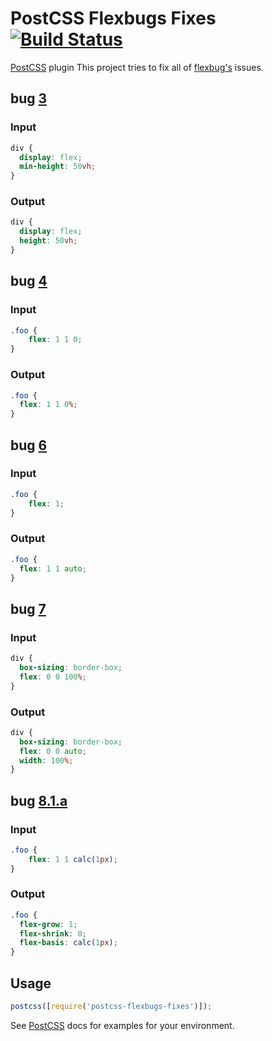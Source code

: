 # PostCSS Flexbugs Fixes [![Build Status][ci-img]][ci]
[PostCSS] plugin This project tries to fix all of [flexbug's](https://github.com/philipwalton/flexbugs) issues.

## bug [3](https://github.com/philipwalton/flexbugs#3-min-height-on-a-column-flex-container-wont-apply-to-its-flex-items)
### Input

```css
div {
  display: flex;
  min-height: 50vh;
}
```

### Output

```css
div {
  display: flex;
  height: 50vh;
}
```

## bug [4](https://github.com/philipwalton/flexbugs/blob/master/README.md#4-flex-shorthand-declarations-with-unitless-flex-basis-values-are-ignored)
### Input

```css
.foo {
    flex: 1 1 0;
}
```

### Output

```css
.foo {
  flex: 1 1 0%;
}
```

## bug [6](https://github.com/philipwalton/flexbugs/blob/master/README.md#6-the-default-flex-value-has-changed)
### Input

```css
.foo {
    flex: 1;
}
```

### Output

```css
.foo {
  flex: 1 1 auto;
}
```

## bug [7](https://github.com/philipwalton/flexbugs#7-flex-basis-doesnt-account-for-box-sizingborder-box)
### Input

```css
div {
  box-sizing: border-box;
  flex: 0 0 100%;
}
```

### Output

```css
div {
  box-sizing: border-box;
  flex: 0 0 auto;
  width: 100%;
}
```

## bug [8.1.a](https://github.com/philipwalton/flexbugs/blob/master/README.md#8-flex-basis-doesnt-support-calc)
### Input

```css
.foo {
    flex: 1 1 calc(1px);
}
```

### Output

```css
.foo {
  flex-grow: 1;
  flex-shrink: 0;
  flex-basis: calc(1px);
}
```

## Usage

```js
postcss([require('postcss-flexbugs-fixes')]);
```

See [PostCSS] docs for examples for your environment.

[postcss]: https://github.com/postcss/postcss
[ci-img]: https://travis-ci.org/luisrudge/postcss-flexbugs-fixes.svg
[ci]: https://travis-ci.org/luisrudge/postcss-flexbugs-fixes
